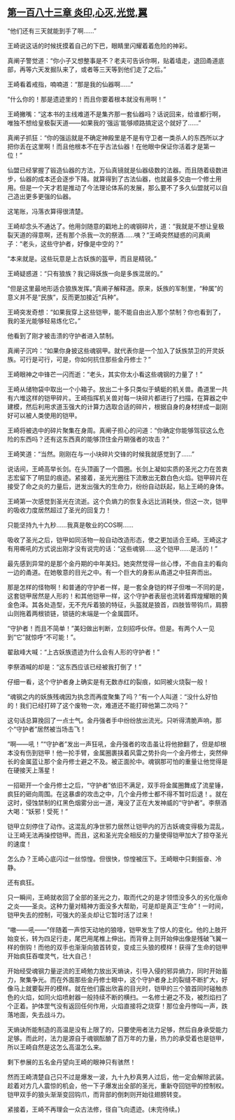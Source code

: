 ## [第一百八十三章 炎印,心灭,光觉,翼](https://www.xxbiquge.com/11_11207/8927819.html)


  “他们还有三天就能到手了啊……”

  王崎说这话的时候抚摸着自己的下巴，眼睛里闪耀着着危险的神彩。

  真阐子警觉道：“你小子又想整事是不？老夫可告诉你啊，贴着墙走，退回甬道底部，再等六天发掘队来了，或者等三天等到他们走了之后。”

  王崎看着戒指，喃喃道：“那是我的仙器啊……”

  “什么你的！那是遗迹里的！而且你要着根本就没有用啊！”

  王崎撇嘴：“这本书的主线难道不是集齐那一套仙器吗？话说回来，给谁都行啊，唯独不想给皇极裂天道——如果我的‘强运’能够顺路搞定这个就好了……”

  真阐子抓狂：“你的强运就是不确定神殿里是不是有守卫者一类杀人的东西所以才把你丢在这里啊！而且他根本不在乎古法仙器！在他眼中保证你活着才是第一位！”

  仙盟已经掌握了锻造仙器的方法，万仙真镜就是仙器级数的法器。而且随着级数进步，仙器的成本还会逐步下降。就算得到了古法仙器，也就最多交由一个修士用用。但是一个天才若是推动了今法理论体系的发展，那么要不了多久仙盟就可以自己造出更多更强的仙器。

  这笔账，冯落衣算得很清楚。

  王崎却念头不通达了。他用剑随意的戳地上的魂钢碎片，道：“我就是不想让皇极裂天道的得意啊，还有那个杀我一次的祭酒……咦？”王崎突然疑惑的问真阐子：“老头，这些守护者，好像是中空的？”

  “本来就是。这些玩意是上古妖族的盔甲，而且是精锐。”

  王崎疑惑道：“只有狼族？我记得妖族一向是多族混居的。”

  “但是这里最地形适合狼族发挥。”真阐子解释道。原来，妖族的军制里，“种属”的意义并不是“民族”，反而更加接近“兵种”。

  王崎突发奇想：“如果我穿上这些铠甲，能不能自由出入那个禁制？你也看到了，我的圣光能够轻易炼化它。”

  他看到了刚才被击溃的守护者进入禁制。

  真阐子沉吟：“如果你身披这些魂钢甲。就代表你是一个加入了妖族禁卫的开灵妖族。可行是可行，可是，你如何抗住那些金丹修士？”

  王崎眼神之中锋芒一闪而逝：“老头，其实你太小看这些魂钢的力量了！”

  王崎从储物袋中取出一个小箱子。放出二十多只类似于蜻蜓的机关兽。甬道里一共有六堆这样的铠甲碎片。王崎指挥机关兽对每一块碎片都进行了扫描，在算器之中建模，然后利用求道玉强大的计算力选取合适的碎片，根据自身的身材拼成一副刚好可以被人类使用的铠甲。

  王崎将被选中的碎片聚集在身周。真阐子担心的问道：“你确定你能够驾驭这么危险的东西吗？还有这东西真的能够顶住金丹期强者的攻击？”

  王崎笑道：“当然。刚刚在与一小块碎片交锋的时候我就感觉到了……”

  说话间，王崎高举长剑。在头顶画了一个圆圈。长剑上凝如实质的圣光之力在苦衷志宏留下了明显的痕迹。紧接着，圣光光圈往下流散出无数白色火焰。铠甲碎片在接受了命之炎的力量后，迸发出强大的生命力，纷纷自动跃起，贴上王崎的身体。

  王崎第一次感觉到圣光在流逝。这个负熵力的恢复永远比消耗快，但这一次，铠甲的吸收力度居然超过了圣光的回复力！

  只能坚持九十九秒……我真是敬业的COS啊……

  吸收了圣光之后，铠甲如同活物一般自动改造形态，使之更加适合王崎。王崎这才有用嘶吼的方式说出刚才没有说完的话：“这些魂钢……这个铠甲……是活的！”

  最先感到异常的是那个金丹期的中年美妇。她突然觉得一丝心悸，不由自主的看向一边的甬道。在她敬意的目光之中。有一个巨大的身影从甬道之中狂奔而出。

  那是怎样的怪物啊！和普通的守护者一样，是一套全身铠的样子但唯一不同的是，这套铠甲居然是人形的！和其他铠甲一样，这个守护者表层也流转着辉煌耀眼的黄金色泽。其各处造型，无不充斥着狼的特征，头盔就是狼首，四肢皆带钩爪，肩膀山则拖着两根锁链，锁链的末端是一个金属圆环。

  “守护者！而且不简单！”美妇做出判断，立刻招呼伙伴。但是。有两个人一见到“它”就惊呼“不可能！”。

  翟敌峰大喊：“上古妖族遗迹为什么会有人形的守护者！”

  李祭酒喊的却是：“这东西应该已经被我打倒了！”

  仔细一看，这个守护者身上确实是有无数赤红的裂痕，如同被火烧裂一般！

  “魂钢之内的妖族残魂因为执念而再度聚集了吗？”有一个人叫道：“没什么好怕的！我们已经打碎了这个废物一次，难道还不能打碎他第二次吗？”

  这句话总算挽回了一点士气。金丹强者手中纷纷放出流光。只听得清脆声响，那个“守护者”居然被当场击飞！

  “啊——吼！”“守护者”发出一声狂吼，金丹强者的攻击虽让将他掀翻了，但是却根本没有伤到铠甲！他一抡手臂，金属圈裹挟着风雷之势扑向一个金丹修士，突然伸长的金属蓝让那个金丹修士避之不及。被正面抡中。魂钢那可怕的重量让他觉得是在硬接天上落星！

  一招砸开一个金丹修士之后，“守护者”依旧不满足，双手将金属圈舞成了流星锤，疯狂的砸向周围。在这暴虐的攻击之中，几个金丹修士都不得不暂时后退！。就在这时，侵蚀禁制的红黑色烟雾分出一道，淹没了正在大发神威的“守护者”。李祭酒大喝：“妖邪！受死！”

  铠甲立刻停住了动作。这混乱的净世邪力居然让铠甲内的万古妖魂变得极为混乱，让王崎无法再操控铠甲。而且，这和圣光完全相反的力量使得铠甲加大了掠夺圣光的速度！

  怎么办？王崎心底闪过一丝惊惶。但很快，惊惶被压下。王崎眼中只剩振奋、冷静。

  还有疯狂。

  只一瞬间，王崎就收回了全部的圣光之力，取而代之的是才领悟没多久的劣化版命之炎——圣炎。这种力量对精神方面没多大帮助，可是却是真正“生命”！一时间，铠甲失去的控制，可强大的圣炎却让它暂时活了过来！

  “嗷——吼——”伴随着一声惊天动地的狼嚎，铠甲发生了惊人的变化。他的上肢开始变长，转为四足行走，尾巴用尾椎上伸出。而背脊上则开始伸出像是残破飞翼一样的倒钩！而他的双手也渐渐向狼首转变，变成三头狼的模样！获得了生命的铠甲开始疯狂吞噬灵气，壮大自己！

  开始经受魂钢力量逆流的王崎勉力放出天熵诀，引导入侵的邪异熵力，同时开始蓄力，聚集争光。而在外面那些金丹修士眼中，这个守护者身上的裂缝不断扩大，好像马上就要裂开的模样。就在他们露出欣喜的目光时，铠甲的三个狼首同时碰触赤色的火焰，如同火焰喷射器一般持续不断的横扫。一名修士避之不及，被烈焰扫了个正着。护体罡气没有返回任何作用，火焰直接将之烧穿！那位金丹惨叫一声，跌落地面，失去战斗力。

  天熵诀所能制造的高温是没有上限了的，只要使用者法力足够，然后自身承受能力足够。而此时，法力是源自于魂钢酝酿了百万年的力量，热力的承受着也是铠甲，所以王崎自然是这怎么高温怎么来。

  剩下参展的五名金丹望向王崎的眼神只有骇然！

  然而王崎清楚自己只不过是爆发一波，九十九秒真男人过后，他一定会解除武装。趁着对方几人震惊的机会，他一下子爆发出全部的圣光，重新夺回铠甲的控制权。铠甲双手的狼头渐渐变回钩爪，而背部的倒刺则开始往翅膀转变。

  紧接着，王崎不再理会一众古法修，径自飞向遗迹。(未完待续。)
